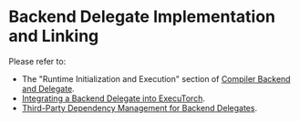 # Backend Delegate Implementation and Linking

Please refer to:
- The "Runtime Initialization and Execution" section of [Compiler Backend and Delegate](./compiler-delegate-and-partitioner.md).
- [Integrating a Backend Delegate into ExecuTorch](./backend-delegates-integration.md).
- [Third-Party Dependency Management for Backend Delegates](./backend-delegates-dependencies.md).
